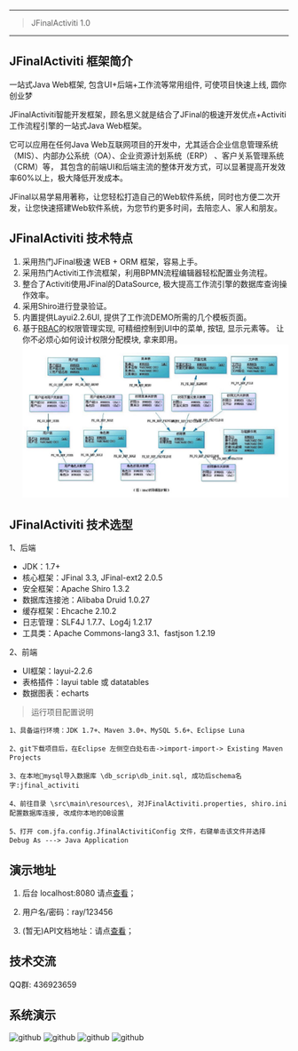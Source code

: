------------------------------------------------

> JFinalActiviti 1.0

------------------------------------------------
## JFinalActiviti 框架简介
一站式Java Web框架, 包含UI+后端+工作流等常用组件, 可使项目快速上线, 圆你创业梦   

JFinalActiviti智能开发框架，顾名思义就是结合了JFinal的极速开发优点+Activiti工作流程引擎的一站式Java Web框架。

它可以应用在任何Java Web互联网项目的开发中，尤其适合企业信息管理系统（MIS）、内部办公系统（OA）、企业资源计划系统（ERP） 、客户关系管理系统（CRM）等， 其包含的前端UI和后端主流的整体开发方式，可以显著提高开发效率60%以上，极大降低开发成本。

JFinal以易学易用著称，让您轻松打造自己的Web软件系统，同时也方便二次开发，让您快速搭建Web软件系统，为您节约更多时间，去陪恋人、家人和朋友。

## JFinalActiviti 技术特点

1.  采用热门JFinal极速 WEB + ORM 框架，容易上手。
2.  采用热门Activiti工作流框架，利用BPMN流程编辑器轻松配置业务流程。
3.  整合了Activiti使用JFinal的DataSource, 极大提高工作流引擎的数据库查询操作效率。
4.  采用Shiro进行登录验证。  
5.  内置提供Layui2.2.6UI, 提供了工作流DEMO所需的几个模板页面。
6.  基于[RBAC](https://wenku.baidu.com/view/dbd65c22ccbff121dd368372.html?sxts=1523547424269)的权限管理实现, 可精细控制到UI中的菜单, 按钮, 显示元素等。 让你不必烦心如何设计权限分配模块, 拿来即用。
![RBAC](./doc/images/RBAC.jpg)

## JFinalActiviti 技术选型

1、后端

* JDK：1.7+
* 核心框架：JFinal 3.3, JFinal-ext2 2.0.5
* 安全框架：Apache Shiro 1.3.2
* 数据库连接池：Alibaba Druid 1.0.27
* 缓存框架：Ehcache 2.10.2
* 日志管理：SLF4J 1.7.7、Log4j 1.2.17
* 工具类：Apache Commons-lang3 3.1、fastjson 1.2.19

2、前端

* UI框架：layui-2.2.6
* 表格插件：layui table 或 datatables
* 数据图表：echarts

> 运行项目配置说明

```
1、具备运行环境：JDK 1.7+、Maven 3.0+、MySQL 5.6+、Eclipse Luna

2、git下载项目后，在Eclipse 左侧空白处右击->import-import-> Existing Maven Projects

3、在本地mysql导入数据库 \db_scrip\db_init.sql, 成功后schema名字:jfinal_activiti

4、前往目录 \src\main\resources\, 对JFinalActiviti.properties, shiro.ini 配置数据库连接, 改成你本地的DB设置

5、打开 com.jfa.config.JfinalActivitiConfig 文件，右键单击该文件并选择 Debug As ---> Java Application

```

## 演示地址

1. 后台 localhost:8080 请点[查看](http://localhost:8080)；

2. 用户名/密码：ray/123456

3. (暂无)API文档地址：请点[查看](http://localhost:8080/swagger.jhtml)；

## 技术交流
QQ群: 436923659

## 系统演示
![github](./doc/images/Login.jpg)
![github](./doc/images/home.jpg)
![github](./doc/images/leave.jpg)
![github](./doc/images/leaveFlow.jpg)





